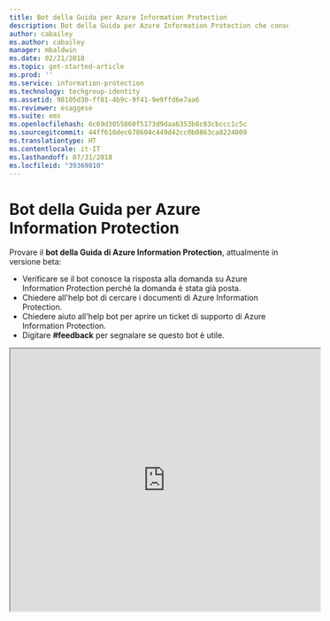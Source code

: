 ```yaml
---
title: Bot della Guida per Azure Information Protection
description: Bot della Guida per Azure Information Protection che consente di rispondere alle domande, cercare i documenti o aprire un ticket di supporto se è necessario il supporto tecnico.
author: cabailey
ms.author: cabailey
manager: mbaldwin
ms.date: 02/21/2018
ms.topic: get-started-article
ms.prod: ''
ms.service: information-protection
ms.technology: techgroup-identity
ms.assetid: 98105d30-ff81-4b9c-9f41-9e9ffd6e7aa6
ms.reviewer: esaggese
ms.suite: ems
ms.openlocfilehash: 6c69d3055860f5173d9daa6353b8c83cbccc1c5c
ms.sourcegitcommit: 44ff610dec678604c449d42cc0b0863ca8224009
ms.translationtype: HT
ms.contentlocale: it-IT
ms.lasthandoff: 07/31/2018
ms.locfileid: "39369810"
---
```

# <a name="help-bot-for-azure-information-protection"></a>Bot della Guida per Azure Information Protection

Provare il **bot della Guida di Azure Information Protection**, attualmente in versione beta:

- Verificare se il bot conosce la risposta alla domanda su Azure Information Protection perché la domanda è stata già posta.
- Chiedere all'help bot di cercare i documenti di Azure Information Protection.
- Chiedere aiuto all'help bot per aprire un ticket di supporto di Azure Information Protection.
- Digitare **#feedback** per segnalare se questo bot è utile.


<iframe width="560" height="475" src="https://webchat.botframework.com/embed/AIPformalBOT?s=SwZOTnCyj6w.cwA.zYE.Wdf87z08R7NHjtaev84v0nLC0urEfQJ2_5bUgvtIR9Q"></iframe>


